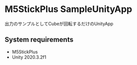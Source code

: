 # M5StickPlus SampleUnityApp

出力のサンプルとしてCubeが回転するだけのUnityApp

System requirements
-------------------
- M5StickPlus
- Unity 2020.3.2f1

